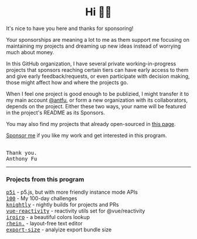 <h1 align='center'>Hi 👋🏼</h1>

It's nice to have you here and thanks for sponsoring!

Your sponsorships are meaning a lot to me as them support me focusing on maintaining my projects and dreaming up new ideas instead of worrying much about money.

In this GitHub organization, I have several private working-in-progress projects that sponsors reaching certain tiers can have early access to them and give early feedback/requests, or even participate with decision making, those might affect how and where the projects go.

When I feel one project is good enough to be publizied, I might transfer it to my main account [@antfu](https://github.com/antfu), or form a new organization with its collaborators, depends on the project. Either these two ways, your name will be featured in the project's README as its Sponsors.

You may also find my projects that already open-sourced in [this page](https://antfu.me/projects).

[Sponsor me](https://github.com/sponsors/antfu) if you like my work and get interested in this program.

<br>
<samp>Thank you.</samp><br>
<samp>Anthony Fu</samp>

<hr>

### Projects from this program
  
<a href='https://github.com/antfu/p5i'><samp>p5i</samp></a> - p5.js, but with more friendly instance mode APIs<br>
<a href='https://github.com/antfu/100'><samp>100</samp></a> - My 100-day challenges<br>
<a href='https://github.com/knightlyjs/knightly'><samp>knightly</samp></a> - nightly builds for projects and PRs<br>
<a href='https://github.com/vue-reactivity'><samp>vue-reactivity</samp></a> - reactivity utils set for @vue/reactivity<br>
<a href='https://github.com/antfu/iroiro'><samp>iroiro</samp></a> - a beautiful colors lookup<br>
<a href='https://github.com/antfu/rhein.'><samp>rhein.</samp></a> - layout-free text editor<br>
<a href='https://github.com/antfu/export-size'><samp>export-size</samp></a> - analyize export bundle size<br>
